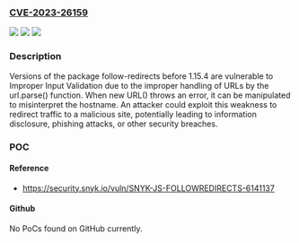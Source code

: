 ### [CVE-2023-26159](https://cve.mitre.org/cgi-bin/cvename.cgi?name=CVE-2023-26159)
![](https://img.shields.io/static/v1?label=Product&message=follow-redirects&color=blue)
![](https://img.shields.io/static/v1?label=Version&message=0%3C%201.15.4%20&color=brighgreen)
![](https://img.shields.io/static/v1?label=Vulnerability&message=Improper%20Input%20Validation&color=brighgreen)

### Description

Versions of the package follow-redirects before 1.15.4 are vulnerable to Improper Input Validation due to the improper handling of URLs by the url.parse() function. When new URL() throws an error, it can be manipulated to misinterpret the hostname. An attacker could exploit this weakness to redirect traffic to a malicious site, potentially leading to information disclosure, phishing attacks, or other security breaches.

### POC

#### Reference
- https://security.snyk.io/vuln/SNYK-JS-FOLLOWREDIRECTS-6141137

#### Github
No PoCs found on GitHub currently.

